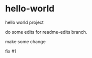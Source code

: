 # hello-world
hello world project

do some edits for readme-edits branch.

make some change

fix #1
